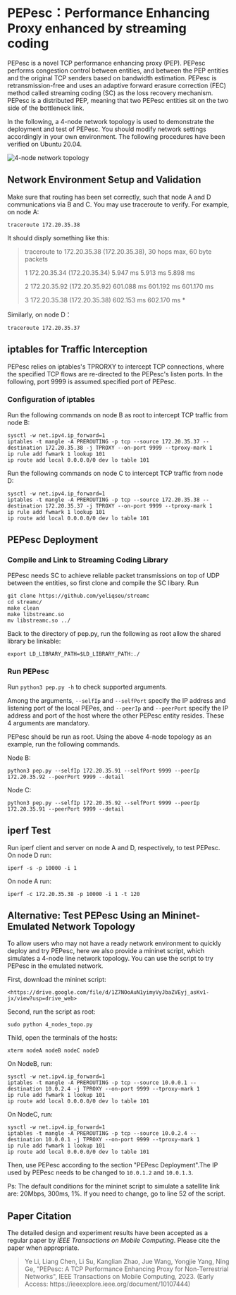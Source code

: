 # PEPesc：Performance Enhancing Proxy enhanced by streaming coding

PEPesc is a novel TCP performance enhancing proxy (PEP). PEPesc performs congestion control between entities, and between the PEP entities and the original TCP senders based on bandwidth estimation. PEPesc is retransmission-free and uses an adaptive forward erasure correction (FEC) method called streaming coding (SC) as the loss recovery mechanism. PEPesc is a distributed PEP, meaning that two PEPesc entities sit on the two side of the bottleneck link.

In the following, a 4-node network topology is used to demonstrate the deployment and test of PEPesc. You should modify network settings accordingly in your own environment. The following procedures have been verified on Ubuntu 20.04.

![4-node network topology](https://s2.loli.net/2022/08/20/PKbpVBHOykzQofg.jpg)

## Network Environment Setup and Validation
Make sure that routing has been set correctly, such that node A and D communications via B and C. You may use traceroute to verify. For example, on node A:

    traceroute 172.20.35.38

It should disply something like this:

> traceroute to 172.20.35.38 (172.20.35.38), 30 hops max, 60 byte packets
> 
>  1  172.20.35.34 (172.20.35.34)  5.947 ms  5.913 ms  5.898 ms
>  
>  2  172.20.35.92 (172.20.35.92)  601.088 ms  601.192 ms  601.170 ms
>  
>  3  172.20.35.38 (172.20.35.38)  602.153 ms  602.170 ms *

Similarly, on node D：

    traceroute 172.20.35.37

## iptables for Traffic Interception

PEPesc relies on iptables's TPRORXY to intercept TCP connections, where the specified TCP flows are re-directed to the PEPesc's listen ports. In the following, port 9999 is assumed.specified port of PEPesc. 

### Configuration of iptables

Run the following commands on node B as root to intercept TCP traffic from node B:

    sysctl -w net.ipv4.ip_forward=1
    iptables -t mangle -A PREROUTING -p tcp --source 172.20.35.37 --destination 172.20.35.38 -j TPROXY --on-port 9999 --tproxy-mark 1
    ip rule add fwmark 1 lookup 101
    ip route add local 0.0.0.0/0 dev lo table 101

Run the following commands on node C to intercept TCP traffic from node D:

    sysctl -w net.ipv4.ip_forward=1
    iptables -t mangle -A PREROUTING -p tcp --source 172.20.35.38 --destination 172.20.35.37 -j TPROXY --on-port 9999 --tproxy-mark 1
    ip rule add fwmark 1 lookup 101
    ip route add local 0.0.0.0/0 dev lo table 101

## PEPesc Deployment
### Compile and Link to Streaming Coding Library
PEPesc needs SC to achieve reliable packet transmissions on top of UDP between the entities, so first clone and compile the SC libary. Run

    git clone https://github.com/yeliqseu/streamc
    cd streamc/
    make clean
    make libstreamc.so
    mv libstreamc.so ../

Back to the directory of pep.py, run the following as root allow the shared library be linkable:

    export LD_LIBRARY_PATH=$LD_LIBRARY_PATH:./

### Run PEPesc

Run `python3 pep.py -h` to check supported arguments.

Among the arguments, `--selfIp` and `--selfPort` specify the IP address and listening port of the local PEPes, and `--peerIp` and `--peerPort` specify the IP address and port of the host where the other PEPesc entity resides. These 4 arguments are mandatory.

PEPesc should be run as root. Using the above 4-node topology as an example, run the following commands.

Node B:

    python3 pep.py --selfIp 172.20.35.91 --selfPort 9999 --peerIp 172.20.35.92 --peerPort 9999 --detail

Node C:

    python3 pep.py --selfIp 172.20.35.92 --selfPort 9999 --peerIp 172.20.35.91 --peerPort 9999 --detail

## iperf Test
Run iperf client and server on node A and D, respectively, to test PEPesc. On node D run:
```
iperf -s -p 10000 -i 1
```
On node A run:
```
iperf -c 172.20.35.38 -p 10000 -i 1 -t 120
```

## Alternative: Test PEPesc Using an Mininet-Emulated Network Topology

To allow users who may not have a ready network environment to quickly deploy and try PEPesc, here we also provide a mininet script, which simulates a 4-node line network topology. You can use the script to try PEPesc in the emulated network.

First, download the mininet script:

```
<https://drive.google.com/file/d/1Z7NOoAuN1yimyVyJbaZVEyj_asKv1-jx/view?usp=drive_web>
```

Second, run the script as root:

```
sudo python 4_nodes_topo.py
```

Thild, open the terminals of the hosts:

```
xterm nodeA nodeB nodeC nodeD
```

On NodeB, run:

    sysctl -w net.ipv4.ip_forward=1
    iptables -t mangle -A PREROUTING -p tcp --source 10.0.0.1 --destination 10.0.2.4 -j TPROXY --on-port 9999 --tproxy-mark 1
    ip rule add fwmark 1 lookup 101
    ip route add local 0.0.0.0/0 dev lo table 101

On NodeC, run:

    sysctl -w net.ipv4.ip_forward=1
    iptables -t mangle -A PREROUTING -p tcp --source 10.0.2.4 --destination 10.0.0.1 -j TPROXY --on-port 9999 --tproxy-mark 1
    ip rule add fwmark 1 lookup 101
    ip route add local 0.0.0.0/0 dev lo table 101

Then, use PEPesc according to the section "PEPesc Deployment".The IP used by PEPesc needs to be changed to `10.0.1.2` and `10.0.1.3`.

Ps: The default conditions for the mininet script to simulate a satellite link are: 20Mbps, 300ms, 1%. If you need to change, go to line 52 of the script.

## Paper Citation

The detailed design and experiment results have been accepted as a regular paper by _IEEE Transactions on Mobile Computing_. Please cite the paper when appropriate.

<blockquote>
Ye Li, Liang Chen, Li Su, Kanglian Zhao, Jue Wang, Yongjie Yang, Ning Ge, "PEPesc: A TCP Performance Enhancing Proxy for Non-Terrestrial Networks", IEEE Transactions on Mobile Computing, 2023. (Early Access: https://ieeexplore.ieee.org/document/10107444)
</blockquote>
